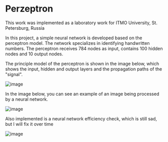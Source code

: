 # Perzeptron

This work was implemented as a laboratory work for ITMO University, St. Petersburg, Russia

In this project, a simple neural network is developed based on the perceptron model. The network specializes in identifying handwritten numbers.
The perceptron receives 784 nodes as input, contains 100 hidden nodes and 10 output nodes.

The principle model of the perceptron is shown in the image below, which shows the input, hidden and output layers and the propagation paths of the "signal".

![image](https://user-images.githubusercontent.com/48473061/231280415-2fc279c7-2107-4899-9ee4-267f8f8921e2.png)


In the image below, you can see an example of an image being processed by a neural network.

![image](https://user-images.githubusercontent.com/48473061/231278469-de5435c1-39c6-4e1e-b909-7f330d721ba9.png)

Also implemented is a neural network efficiency check, which is still sad, but I will fix it over time

![image](https://user-images.githubusercontent.com/48473061/231279741-be5389bb-3115-465c-a109-69571901c169.png)

